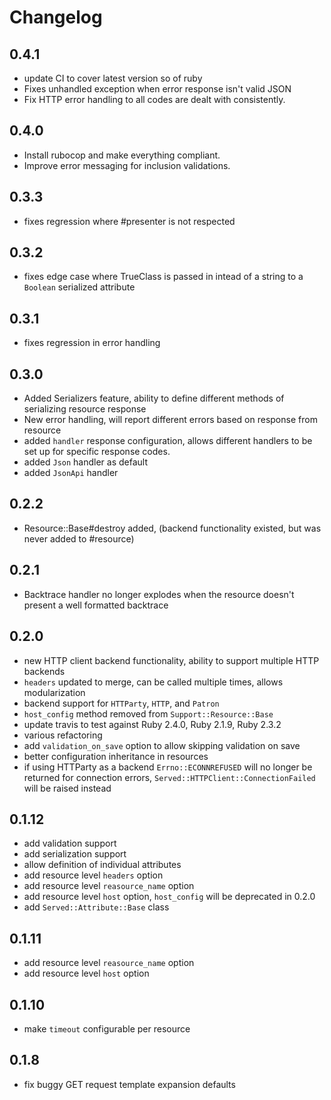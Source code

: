 # Changelog

## 0.4.1
* update CI to cover latest version so of ruby
* Fixes unhandled exception when error response isn't valid JSON
* Fix HTTP error handling to all codes are dealt with consistently.

## 0.4.0
* Install rubocop and make everything compliant.
* Improve error messaging for inclusion validations.

## 0.3.3
* fixes regression where #presenter is not respected

## 0.3.2
* fixes edge case where TrueClass is passed in intead of a string to a `Boolean` serialized attribute

## 0.3.1
* fixes regression in error handling

## 0.3.0
* Added Serializers feature, ability to define different methods of serializing resource response
* New error handling, will report different errors based on response from resource
* added `handler` response configuration, allows different handlers to be set up for specific
  response codes.
* added `Json` handler as default
* added `JsonApi` handler

## 0.2.2
* Resource::Base#destroy added, (backend functionality existed, but was never added to #resource)

## 0.2.1
* Backtrace handler no longer explodes when the resource doesn't present a well formatted backtrace

## 0.2.0

* new HTTP client backend functionality, ability to support multiple
  HTTP backends
* `headers` updated to merge, can be called multiple times, allows modularization
* backend support for `HTTParty`, `HTTP`, and `Patron`
* `host_config` method removed from `Support::Resource::Base`
* update travis to test against  Ruby 2.4.0, Ruby 2.1.9, Ruby 2.3.2
* various refactoring
* add `validation_on_save` option to allow skipping validation on save
* better configuration inheritance in resources
* if using HTTParty as a backend `Errno::ECONNREFUSED` will no longer be returned for connection errors, 
`Served::HTTPClient::ConnectionFailed` will be raised instead

## 0.1.12
 * add validation support
 * add serialization support
 * allow definition of individual attributes
 * add resource level `headers` option
 * add resource level `reasource_name` option
 * add resource level `host` option, `host_config` will be deprecated in 0.2.0
 * add `Served::Attribute::Base` class
 
## 0.1.11
 * add resource level `reasource_name` option
 * add resource level `host` option

## 0.1.10
* make `timeout` configurable per resource

## 0.1.8

* fix buggy GET request template expansion defaults
